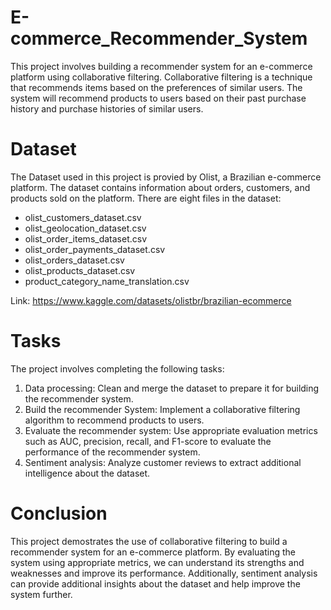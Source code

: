 # E-commerce_Recommender_System
This project involves building a recommender system for an e-commerce platform using collaborative filtering. Collaborative filtering is a technique that recommends items based on the preferences of similar users. The system will recommend products to users based on their past purchase history and purchase histories of similar users.

# Dataset
The Dataset used in this project is provied by Olist, a Brazilian e-commerce platform. The dataset contains information about orders, customers, and products sold on the platform. There are eight files in the dataset:
* olist_customers_dataset.csv
* olist_geolocation_dataset.csv
* olist_order_items_dataset.csv
* olist_order_payments_dataset.csv
* olist_orders_dataset.csv
* olist_products_dataset.csv
* product_category_name_translation.csv

Link: https://www.kaggle.com/datasets/olistbr/brazilian-ecommerce

# Tasks 
The project involves completing the following tasks:
1. Data processing: Clean and merge the dataset to prepare it for building the recommender system.
2. Build the recommender System: Implement a collaborative filtering algorithm to recommend products to users.
3. Evaluate the recommender system: Use appropriate evaluation metrics such as AUC, precision, recall, and F1-score to evaluate the performance of the recommender system.
4. Sentiment analysis: Analyze customer reviews to extract additional intelligence about the dataset.

# Conclusion 
This project demostrates the use of collaborative filtering to build a recommender system for an e-commerce platform. By evaluating the system using appropriate metrics, we can understand its strengths and weaknesses and improve its performance. Additionally, sentiment analysis can provide additional insights about the dataset and help improve the system further. 

